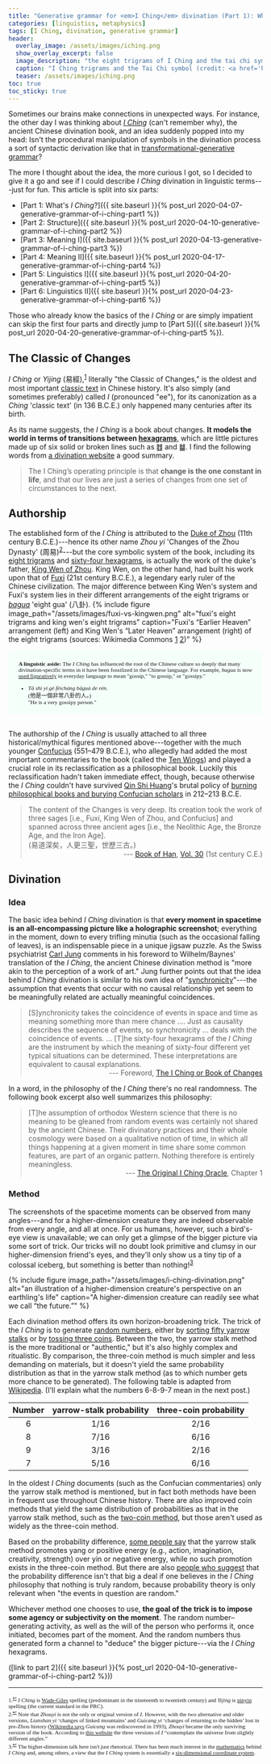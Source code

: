 ```yaml
---
title: "Generative grammar for <em>I Ching</em> divination (Part 1): What's <em>I Ching</em>?"
categories: [linguistics, metaphysics]
tags: [I Ching, divination, generative grammar]
header:
  overlay_image: /assets/images/iching.png
  show_overlay_excerpt: false
  image_description: "the eight trigrams of I Ching and the tai chi symbol"
  caption: "I Ching trigrams and the Tai Chi symbol (credit: <a href='https://commons.wikimedia.org/wiki/File:Pakua.svg' title='via Wikimedia Commons'>Benoît Stella alias BenduKiwi</a> / <a href='http://creativecommons.org/licenses/by-sa/3.0/'>CC BY-SA</a>)"
  teaser: /assets/images/iching.png
toc: true
toc_sticky: true
---
```


Sometimes our brains make connections in unexpected ways. For instance, the other day I was thinking about [*I Ching*](https://en.wikipedia.org/wiki/I_Ching) (can't remember why), the ancient Chinese divination book, and an idea suddenly popped into my head: Isn't the procedural manipulation of symbols in the divination process a sort of syntactic derivation like that in [transformational-generative grammar](https://www.google.com/search?client=safari&rls=en&q=transformational-generative+grammar&ie=UTF-8&oe=UTF-8&safari_group=9)?

The more I thought about the idea, the more curious I got, so I decided to give it a go and see if I could describe _I Ching_ divination in linguistic terms---just for fun. This article is split into six parts:
- [Part 1: What's _I Ching_?]({{ site.baseurl }}{% post_url 2020-04-07-generative-grammar-of-i-ching-part1 %})
- [Part 2: Structure]({{ site.baseurl }}{% post_url 2020-04-10-generative-grammar-of-i-ching-part2 %})
- [Part 3: Meaning I]({{ site.baseurl }}{% post_url 2020-04-13-generative-grammar-of-i-ching-part3 %})
- [Part 4: Meaning II]({{ site.baseurl }}{% post_url 2020-04-17-generative-grammar-of-i-ching-part4 %})
- [Part 5: Linguistics I]({{ site.baseurl }}{% post_url 2020-04-20-generative-grammar-of-i-ching-part5 %})
- [Part 6: Linguistics II]({{ site.baseurl }}{% post_url 2020-04-23-generative-grammar-of-i-ching-part6 %})

Those who already know the basics of the _I Ching_ or are simply impatient can skip the first four parts and directly jump to [Part 5]({{ site.baseurl }}{% post_url 2020-04-20-generative-grammar-of-i-ching-part5 %}).

## The Classic of Changes
_I Ching_ or _Yijing_ (<span class="hanyu">易經</span>),<sup><a href="#fn1" id="ref1">1</a></sup> literally "the Classic of Changes," is the oldest and most important [classic text](https://en.wikipedia.org/wiki/Chinese_classics) in Chinese history. It's also simply (and sometimes preferably) called _I_ (pronounced "ee"), for its canonization as a _Ching_ 'classic text' (in 136 B.C.E.) only happened many centuries after its birth.

As its name suggests, the _I Ching_ is a book about changes. **It models the world in terms of transitions between [hexagrams](https://en.wikipedia.org/wiki/Hexagram_(I_Ching))**, which are little pictures made up of six solid or broken lines such as ䷂ and ䷄. I find the following words from [a divination website](https://divinationlessons.wordpress.com/2019/11/29/i-ching-divination-part-1/) a good summary.

>The I Ching’s operating principle is that **change is the one constant in life**, and that our lives are just a series of changes from one set of circumstances to the next.

## Authorship
The established form of the _I Ching_ is attributed to the [Duke of Zhou](https://en.wikipedia.org/wiki/Duke_of_Zhou) (11th century B.C.E.)---hence its other name _Zhou yi_ 'Changes of the Zhou Dynasty' (<span class="hanyu">周易</span>)<sup><a href="#fn2" id="ref2">2</a></sup>---but the core symbolic system of the book, including its [eight trigrams](https://en.wikipedia.org/wiki/Bagua#Fuxi_.22Earlier_Heaven.22) and [sixty-four hexagrams](https://en.wikipedia.org/wiki/List_of_hexagrams_of_the_I_Ching), is actually the work of the duke's father, [King Wen of Zhou](https://en.wikipedia.org/wiki/King_Wen_of_Zhou). King Wen, on the other hand, had built his work upon that of [Fuxi](https://en.wikipedia.org/wiki/Fuxi) (21st century B.C.E.), a legendary early ruler of the Chinese civilization. The major difference between King Wen's system and Fuxi's system lies in their different arrangements of the eight trigrams or [_bagua_](https://en.wikipedia.org/wiki/Bagua) 'eight gua' (<span class="hanyu">八卦</span>).
<a id="bagua"></a>
{% include figure image_path="/assets/images/fuxi-vs-kingwen.png" alt="fuxi's eight trigrams and king wen's eight trigrams" caption="Fuxi's &ldquo;Earlier Heaven&rdquo; arrangement (left) and King Wen's &ldquo;Later Heaven&rdquo; arrangement (right) of the eight trigrams (sources: Wikimedia Commons [1](https://commons.wikimedia.org/wiki/File:Bagua-name-earlier.svg) [2](https://en.wikipedia.org/wiki/File:Bagua-name-later.svg))" %}

<div style="padding-left:20px; padding-right:20px; padding-top:20px; padding-bottom:7px; margin-bottom: 30px; display:block; background-color:MintCream; font-family:Georgia; font-size:80%;">
<b>A linguistic aside:</b> The <i>I Ching</i> has influenced the root of the Chinese culture so deeply that many divination-specific terms in it have been fossilized in the Chinese language. For example, <i>bagua</i> is now <a href="https://en.wiktionary.org/wiki/八卦#Chinese">used figuratively</a> in everyday language to mean "gossip," "to gossip," or "gossipy."<br>

<ul>
<li><i>Tā shì yí gè fēicháng bāguà de rén.</i><br>
(<span class="hanyu">他是一個非常八卦的人。</span>)<br>
"He is a very gossipy person."</li>
</ul>
</div>

The authorship of the _I Ching_ is usually attached to all three historical/mythical figures mentioned above---together with the much younger [Confucius](https://en.wikipedia.org/wiki/Confucius) (551–479 B.C.E.), who allegedly had added the most important commentaries to the book (called the [Ten Wings](https://en.wikipedia.org/wiki/Ten_Wings)) and played a crucial role in its reclassification as a philosophical book. Luckily this reclassification hadn't taken immediate effect, though, because otherwise the _I Ching_ couldn't have survived [Qin Shi Huang](https://en.wikipedia.org/wiki/Qin_Shi_Huang)'s brutal policy of [burning philosophical books and burying Confucian scholars](https://en.wikipedia.org/wiki/Burning_of_books_and_burying_of_scholars) in 212–213 B.C.E.
>The content of the Changes is very deep. Its creation took the work of three sages [i.e., Fuxi, King Wen of Zhou, and Confucius] and spanned across three ancient ages [i.e., the Neolithic Age, the Bronze Age, and the Iron Age].<br>
>(<span class="hanyu">易道深矣，人更三聖，世歷三古。</span>)<br>
><span style="text-align: right; display: block;"> --- [Book of Han](https://en.wikipedia.org/wiki/Book_of_Han), [Vol. 30](https://zh.wikisource.org/zh-hant/漢書/卷030) (1st century C.E.)</span>

<a id="moment"></a>
## Divination
### Idea
The basic idea behind _I Ching_ divination is that **every moment in spacetime is an all-encompassing picture like a holographic screenshot**; everything in the moment, down to every trifling minutia (such as the occasional falling of leaves), is an indispensable piece in a unique jigsaw puzzle. As the Swiss psychiatrist [Carl Jung](https://en.wikipedia.org/wiki/Carl_Jung) comments in his foreword to Wilhelm/Baynes' translation of the _I Ching_, the ancient Chinese divination method is "more akin to the perception of a work of art." Jung further points out that the idea behind _I Ching_ divination is similar to his own idea of "[synchronicity](https://en.wikipedia.org/wiki/Synchronicity)"---the assumption that events that occur with no causal relationship yet seem to be meaningfully related are actually meaningful coincidences.
>[S]ynchronicity takes the coincidence of events in space and time as meaning something more than mere chance .... Just as causality describes the sequence of events, so synchronicity ... deals with the coincidence of events. ... [T]he sixty-four hexagrams of the _I Ching_ are the instrument by which the meaning of sixty-four different yet typical situations can be determined. These interpretations are equivalent to causal explanations.<br>
><span style="text-align: right; display: block;"> --- Foreword, [The I Ching or Book of Changes](https://books.google.com/books/about/The_I_Ching_or_Book_of_Changes.html?id=ExU6SjX97EwC&redir_esc=y)</span>

In a word, in the philosophy of the _I Ching_ there's no real randomness. The following book excerpt also well summarizes this philosophy:
>[T]he assumption of orthodox Western science that there is no meaning to be gleaned from random events was certainly not shared by the ancient Chinese. Their divinatory practices and their whole cosmology were based on a qualitative notion of time, in which all things happening at a given moment in time share some common features, are part of an organic pattern. Nothing therefore is entirely meaningless.<br>
><span style="text-align: right; display: block;"> --- [The Original I Ching Oracle](https://www.google.com/books/edition/_/JaMttAEACAAJ?hl=en&sa=X&ved=2ahUKEwjV2u-G0ufoAhU3HjQIHSQvArMQ7_IDMA96BAgMEAI), Chapter 1</span>

<a id="method"></a>
### Method
The screenshots of the spacetime moments can be observed from many angles---and for a higher-dimension creature they are indeed observable from every angle, and all at once. For us humans, however, such a bird's-eye view is unavailable; we can only get a glimpse of the bigger picture via some sort of trick. Our tricks will no doubt look primitive and clumsy in our higher-dimension friend's eyes, and they'll only show us a tiny tip of a colossal iceberg, but something is better than nothing!<sup><a href="#fn3" id="ref3">3</a></sup>

{% include figure image_path="/assets/images/i-ching-divination.png" alt="an illustration of a higher-dimension creature's perspective on an earthling's life" caption="A higher-dimension creature can readily see what we call &ldquo;the future.&rdquo;" %}

Each divination method offers its own horizon-broadening trick. The trick of the _I Ching_ is to generate [random numbers](https://www.freecodecamp.org/news/a-brief-history-of-random-numbers-9498737f5b6c/), either by [sorting fifty yarrow stalks](https://en.wikipedia.org/wiki/I_Ching_divination#Yarrow_stalks) or by [tossing three coins](https://en.wikipedia.org/wiki/I_Ching_divination#Coins). Between the two, the yarrow stalk method is the more traditional or "authentic," but it's also highly complex and ritualistic. By comparison, the three-coin method is much simpler and less demanding on materials, but it doesn't yield the same probability distribution as that in the yarrow stalk method (as to which number gets more chance to be generated). The following table is adapted from [Wikipedia](https://en.wikipedia.org/wiki/I_Ching_divination#Yarrow_stalks). (I'll explain what the numbers 6-8-9-7 mean in the next post.)

| Number | yarrow-stalk probability | three-coin probability |
| :-------: | :----------------------: | :--------------------: |
| 6   | 1/16 | 2/16 |
| 8 | 7/16 | 6/16 |
| 9  | 3/16 | 2/16 |
| 7 | 5/16 | 6/16 |

In the oldest _I Ching_ documents (such as the Confucian commentaries) only the yarrow stalk method is mentioned, but in fact both methods have been in frequent use throughout Chinese history. There are also improved coin methods that yield the same distribution of probabilities as that in the yarrow stalk method, such as the [two-coin method](https://en.wikipedia.org/wiki/I_Ching_divination#Two-coin_method), but those aren't used as widely as the three-coin method.

Based on the probability difference, [some people say](https://aleadeum.com/2013/07/12/the-i-ching-random-numbers-and-why-you-are-doing-it-wrong/) that the yarrow stalk method promotes yang or positive energy (e.g., action, imagination, creativity, strength) over yin or negative energy, while no such promotion exists in the three-coin method. But there are also [people who suggest](https://sabazius.oto-usa.org/probability-and-the-yi-jing/) that the probability difference isn't that big a deal if one believes in the _I Ching_ philosophy that nothing is truly random, because probability theory is only relevant when "the events in question are random."

Whichever method one chooses to use, **the goal of the trick is to impose some agency or subjectivity on the moment**. The random number–generating activity, as well as the will of the person who performs it, once initiated, becomes part of the moment. And the random numbers thus generated form a channel to "deduce" the bigger picture---via the _I Ching_ hexagrams.

([link to part 2]({{ site.baseurl }}{% post_url 2020-04-10-generative-grammar-of-i-ching-part2 %}))

<hr>
<div style="font-family: serif; font-size: 0.8em;">
<a id="fn1">1.</a><sup><a href="#ref1" title="Jump back to footnote 1 in the text.">↩</a></sup> <i>I Ching</i> is <a href="https://en.wikipedia.org/wiki/Wade–Giles">Wade-Giles</a> spelling (predominant in the nineteenth to twentieth century) and <i>Yijing</i> is <a href="https://en.wikipedia.org/wiki/Pinyin">pinyin</a> spelling (the current standard in the PRC).<br>
<a id="fn2">2.</a><sup><a href="#ref2" title="Jump back to footnote 2 in the text.">↩</a></sup> Note that <i>Zhouyi</i> is not the only or original version of <i>I</i>. However, with the two alternative and older versions, <i>Lianshan yi</i> &lsquo;changes of linked mountains&rsquo; and <i>Guicang yi</i> &lsquo;changes of returning to the hidden&rsquo; lost in pre-Zhou history (<a href='https://en.wikipedia.org/wiki/Guicang'>Wikipedia says</a> <i>Guicang</i> was rediscovered in 1993), <i>Zhouyi</i> became the only surviving version of the book. According to <a href='http://wenhousecrafts.com/iching/threeichings.htm'>this website</a> the three versions of <i>I</i> &ldquo;contemplate the universe from slightly different angles.&rdquo;<br>
<a id="fn3">3.</a><sup><a href="#ref3" title="Jump back to footnote 3 in the text.">↩</a></sup> The higher-dimension talk here isn't just rhetorical. There has been much interest in the <a href="http://www.secretsofcreation.com/yijing.html">mathematics</a> behind <i>I Ching</i> and, among others, a view that the <i>I Ching</i> system is essentially a <a href="https://www.quora.com/What-is-compositing-of-dimensions-and-how-is-it-used-in-mandalic-geometry/answer/Martin-Hauser">six-dimensional coordinate system</a>.
</div>
